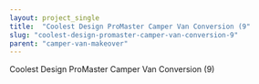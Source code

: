```yaml
---
layout: project_single
title:  "Coolest Design ProMaster Camper Van Conversion (9"
slug: "coolest-design-promaster-camper-van-conversion-9"
parent: "camper-van-makeover"
---
```

Coolest Design ProMaster Camper Van Conversion (9)